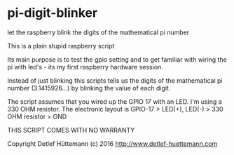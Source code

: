 # pi-digit-blinker
let the raspberry blink the digits of the mathematical pi number

This is a plain stupid raspberry script

Its main purpose is to test the gpio setting and to get familiar with wiring the pi with led's - its my first raspberry hardware session.

Instead of just blinking this scripts tells us the digits of the mathematical pi number (3.1415926...) by blinking the value of each digit.

The script assumes that you wired up the GPIO 17 with an LED.
I'm using a 330 OHM resistor.
The electronic layout is
GPIO-17 > LED(+), LED(-) > 330 OHM resistor > GND

THIS SCRIPT COMES WITH NO WARRANTY

Copyright Detlef Hüttemann (c) 2016
http://www.detlef-huettemann.com
